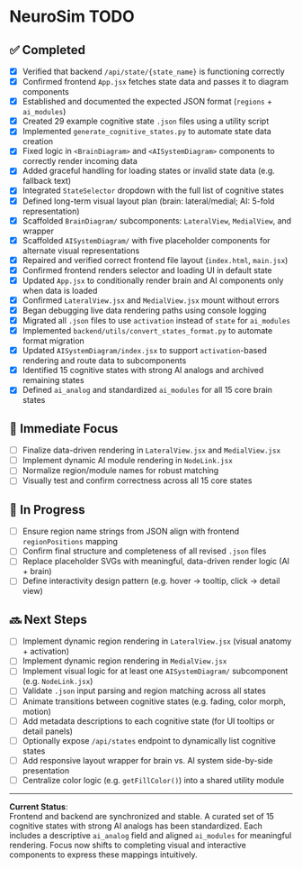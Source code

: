 # NeuroSim TODO

## ✅ Completed
- [x] Verified that backend `/api/state/{state_name}` is functioning correctly
- [x] Confirmed frontend `App.jsx` fetches state data and passes it to diagram components
- [x] Established and documented the expected JSON format (`regions` + `ai_modules`)
- [x] Created 29 example cognitive state `.json` files using a utility script
- [x] Implemented `generate_cognitive_states.py` to automate state data creation
- [x] Fixed logic in `<BrainDiagram>` and `<AISystemDiagram>` components to correctly render incoming data
- [x] Added graceful handling for loading states or invalid state data (e.g. fallback text)
- [x] Integrated `StateSelector` dropdown with the full list of cognitive states
- [x] Defined long-term visual layout plan (brain: lateral/medial; AI: 5-fold representation)
- [x] Scaffolded `BrainDiagram/` subcomponents: `LateralView`, `MedialView`, and wrapper
- [x] Scaffolded `AISystemDiagram/` with five placeholder components for alternate visual representations
- [x] Repaired and verified correct frontend file layout (`index.html`, `main.jsx`)
- [x] Confirmed frontend renders selector and loading UI in default state
- [x] Updated `App.jsx` to conditionally render brain and AI components only when data is loaded
- [x] Confirmed `LateralView.jsx` and `MedialView.jsx` mount without errors
- [x] Began debugging live data rendering paths using console logging
- [x] Migrated all `.json` files to use `activation` instead of `state` for `ai_modules`
- [x] Implemented `backend/utils/convert_states_format.py` to automate format migration
- [x] Updated `AISystemDiagram/index.jsx` to support `activation`-based rendering and route data to subcomponents
- [x] Identified 15 cognitive states with strong AI analogs and archived remaining states
- [x] Defined `ai_analog` and standardized `ai_modules` for all 15 core brain states

## 🔁 Immediate Focus
- [ ] Finalize data-driven rendering in `LateralView.jsx` and `MedialView.jsx`
- [ ] Implement dynamic AI module rendering in `NodeLink.jsx`
- [ ] Normalize region/module names for robust matching
- [ ] Visually test and confirm correctness across all 15 core states

## 🔧 In Progress
- [ ] Ensure region name strings from JSON align with frontend `regionPositions` mapping
- [ ] Confirm final structure and completeness of all revised `.json` files
- [ ] Replace placeholder SVGs with meaningful, data-driven render logic (AI + brain)
- [ ] Define interactivity design pattern (e.g. hover → tooltip, click → detail view)

## 🔜 Next Steps
- [ ] Implement dynamic region rendering in `LateralView.jsx` (visual anatomy + activation)
- [ ] Implement dynamic region rendering in `MedialView.jsx`
- [ ] Implement visual logic for at least one `AISystemDiagram/` subcomponent (e.g. `NodeLink.jsx`)
- [ ] Validate `.json` input parsing and region matching across all states
- [ ] Animate transitions between cognitive states (e.g. fading, color morph, motion)
- [ ] Add metadata descriptions to each cognitive state (for UI tooltips or detail panels)
- [ ] Optionally expose `/api/states` endpoint to dynamically list cognitive states
- [ ] Add responsive layout wrapper for brain vs. AI system side-by-side presentation
- [ ] Centralize color logic (e.g. `getFillColor()`) into a shared utility module

---

**Current Status**:  
Frontend and backend are synchronized and stable. A curated set of 15 cognitive states with strong AI analogs has been standardized. Each includes a descriptive `ai_analog` field and aligned `ai_modules` for meaningful rendering. Focus now shifts to completing visual and interactive components to express these mappings intuitively.

